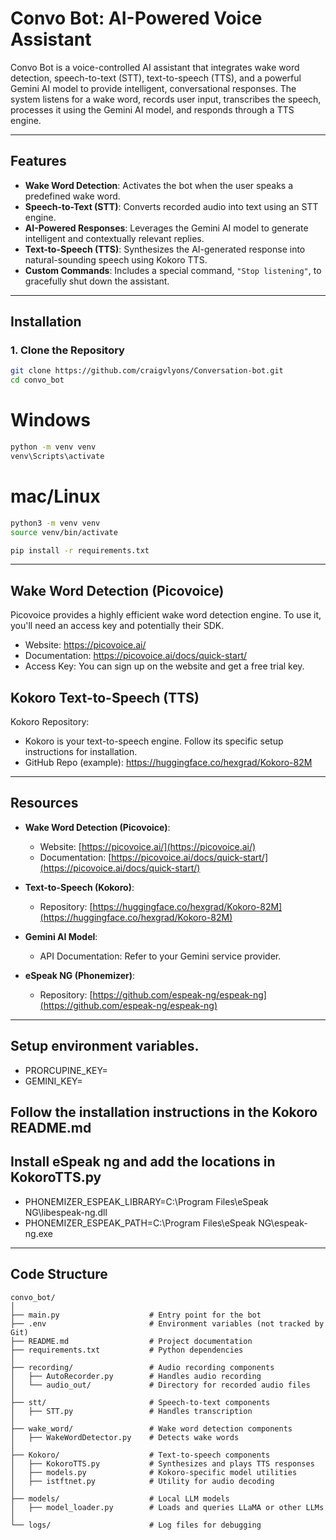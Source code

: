 # Convo Bot: AI-Powered Voice Assistant

Convo Bot is a voice-controlled AI assistant that integrates wake word detection, speech-to-text (STT), text-to-speech (TTS), and a powerful Gemini AI model to provide intelligent, conversational responses. The system listens for a wake word, records user input, transcribes the speech, processes it using the Gemini AI model, and responds through a TTS engine.

---

## Features

- **Wake Word Detection**: Activates the bot when the user speaks a predefined wake word.
- **Speech-to-Text (STT)**: Converts recorded audio into text using an STT engine.
- **AI-Powered Responses**: Leverages the Gemini AI model to generate intelligent and contextually relevant replies.
- **Text-to-Speech (TTS)**: Synthesizes the AI-generated response into natural-sounding speech using Kokoro TTS.
- **Custom Commands**: Includes a special command, `"Stop listening"`, to gracefully shut down the assistant.

---

## Installation

### 1. Clone the Repository
```bash
git clone https://github.com/craigvlyons/Conversation-bot.git
cd convo_bot
```
# Windows
```bash
python -m venv venv
venv\Scripts\activate
```

# mac/Linux
```bash
python3 -m venv venv
source venv/bin/activate
```

```bash
pip install -r requirements.txt
```

---

## Wake Word Detection (Picovoice)
Picovoice provides a highly efficient wake word detection engine. To use it, you'll need an access key and potentially their SDK.
- Website: https://picovoice.ai/
- Documentation: https://picovoice.ai/docs/quick-start/
- Access Key: You can sign up on the website and get a free trial key.

## Kokoro Text-to-Speech (TTS)
Kokoro Repository:
- Kokoro is your text-to-speech engine. Follow its specific setup instructions for installation.
- GitHub Repo (example): https://huggingface.co/hexgrad/Kokoro-82M

---

## Resources

- **Wake Word Detection (Picovoice)**:
  - Website: [https://picovoice.ai/](https://picovoice.ai/)
  - Documentation: [https://picovoice.ai/docs/quick-start/](https://picovoice.ai/docs/quick-start/)

- **Text-to-Speech (Kokoro)**:
  - Repository: [https://huggingface.co/hexgrad/Kokoro-82M](https://huggingface.co/hexgrad/Kokoro-82M)

- **Gemini AI Model**:
  - API Documentation: Refer to your Gemini service provider.

- **eSpeak NG (Phonemizer)**:
  - Repository: [https://github.com/espeak-ng/espeak-ng](https://github.com/espeak-ng/espeak-ng)


---

## Setup environment variables.
- PRORCUPINE_KEY=<your-picovoice-access-key>
- GEMINI_KEY=<your-gemini-api-key>

## Follow the installation instructions in the Kokoro README.md

## Install eSpeak ng and add the locations in KokoroTTS.py
- PHONEMIZER_ESPEAK_LIBRARY=C:\Program Files\eSpeak NG\libespeak-ng.dll
- PHONEMIZER_ESPEAK_PATH=C:\Program Files\eSpeak NG\espeak-ng.exe

---


## Code Structure

```plaintext
convo_bot/
│
├── main.py                    # Entry point for the bot
├── .env                       # Environment variables (not tracked by Git)
├── README.md                  # Project documentation
├── requirements.txt           # Python dependencies
│
├── recording/                 # Audio recording components
│   ├── AutoRecorder.py        # Handles audio recording
│   └── audio_out/             # Directory for recorded audio files
│
├── stt/                       # Speech-to-text components
│   ├── STT.py                 # Handles transcription
│
├── wake_word/                 # Wake word detection components
│   ├── WakeWordDetector.py    # Detects wake words
│
├── Kokoro/                    # Text-to-speech components
│   ├── KokoroTTS.py           # Synthesizes and plays TTS responses
│   ├── models.py              # Kokoro-specific model utilities
│   ├── istftnet.py            # Utility for audio decoding
│
├── models/                    # Local LLM models
│   ├── model_loader.py        # Loads and queries LLaMA or other LLMs
│
└── logs/                      # Log files for debugging
```

